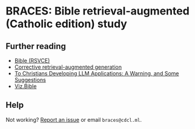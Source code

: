 # BRACES: Bible retrieval-augmented (Catholic edition) study

## Further reading

- [Bible (RSVCE)](https://www.biblegateway.com/passage/?search=Genesis%201&version=RSVCE)
- [Corrective retrieval-augmented generation](https://arxiv.org/pdf/2401.15884.pdf)
- [To Christians Developing LLM Applications: A Warning, and Some Suggestions](https://aiandfaith.org/to-christians-developing-llm-applications-a-warning-and-some-suggestions)
- [Viz.Bible](https://viz.bible)

## Help

Not working? [Report an issue](https://github.com/casperdcl/braces/issues) or email `braces@cdcl.ml`.
